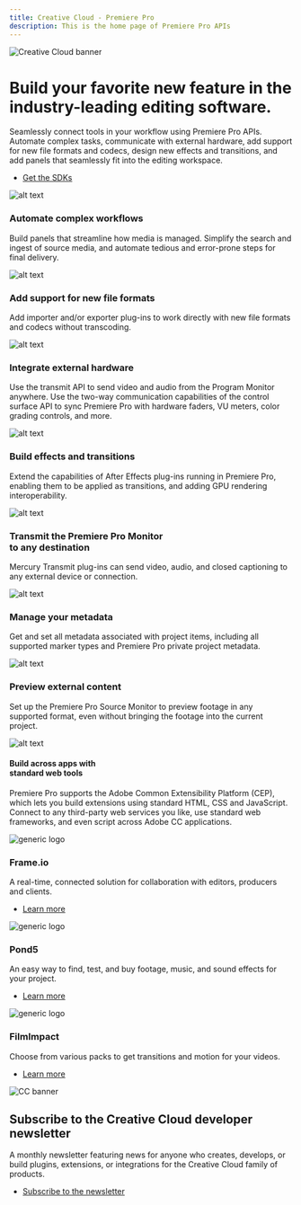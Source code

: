```yaml
---
title: Creative Cloud - Premiere Pro
description: This is the home page of Premiere Pro APIs 
---
```


<Hero slots="image, heading, text, buttons" variant="halfwidth" />

![Creative Cloud banner](images/cc-hero.png)

#  Build your favorite new feature in the industry-leading editing software.

Seamlessly connect tools in your workflow using Premiere Pro APIs. Automate complex tasks, communicate with external hardware, add support for new file formats and codecs, design new effects and transitions, and add panels that seamlessly fit into the editing workspace.

* [Get the SDKs](https://console.adobe.io/downloads/pr)



<TextBlock slots="image, heading, text" width="33%" theme="light" isCentered />

![alt text](images/premierpro-feature1-resized.old.png)

### Automate complex workflows

Build panels that streamline how media is managed. Simplify the search and ingest of source media, and automate tedious and error-prone steps for final delivery.

<TextBlock slots="image, heading, text" width="33%" theme="light" isCentered />

![alt text](images/premierpro-feature2-resized.old.png)

### Add support for new file formats 

Add importer and/or exporter plug-ins to work directly with new file formats and codecs without transcoding.

<TextBlock slots="image, heading, text" width="33%" theme="light" isCentered />

![alt text](images/premierpro-feature3-resized.old.png)

### Integrate external hardware

Use the transmit API to send video and audio from the Program Monitor anywhere. Use the two-way communication capabilities of the control surface API to sync Premiere Pro with hardware faders, VU meters, color grading controls, and more.

<TextBlock slots="image, heading, text" width="33%" theme="dark" isCentered />

![alt text](images/S_IlluEffectsAndTransitions_96.svg)

### Build effects and transitions

Extend the capabilities of After Effects plug-ins running in Premiere Pro, enabling them to be applied as transitions, and adding GPU rendering interoperability.


<TextBlock slots="image, heading, text" width="33%" theme="dark" isCentered />

![alt text](images/S_IlluMercuryTransmit_96.svg)

### Transmit the Premiere Pro Monitor <br /> to any destination 

Mercury Transmit plug-ins can send video, audio, and closed captioning to any external device or connection.

<TextBlock slots="image, heading, text" width="33%" theme="dark" isCentered />

![alt text](images/S_IlluMetadata_96.svg)

### Manage your metadata 

Get and set all metadata associated with project items, including all supported marker types and Premiere Pro private project metadata.

<TextBlock slots="image, heading, text" width="50%" theme="light" isCentered />

![alt text](images/S_IlluPreview_96.svg)

### Preview external content 

Set up the Premiere Pro Source Monitor to preview footage in any supported format, even without bringing the footage into the current project.

<TextBlock slots="image, heading, text" width="50%" theme="light" isCentered />

![alt text](images/S_IlluCepPlugin_96.svg)

#### Build across apps with <br /> standard web tools 

Premiere Pro supports the Adobe Common Extensibility Platform (CEP), which lets you build extensions using standard HTML, CSS and JavaScript. Connect to any third-party web services you like, use standard web frameworks, and even script across Adobe CC applications.



<TextBlock slots="image, heading, text, links" width="33%" theme="dark" isCentered />

![generic logo](images/premierpro-extensions1-resized.jpg)

### Frame.io 

A real-time, connected solution for collaboration with editors, producers and clients.

* [Learn more](https://frame.io/premiere)




<TextBlock slots="image, heading, text, links" width="33%" theme="dark" isCentered />

![generic logo](images/premierpro-extensions2-resized.png)

### Pond5 

An easy way to find, test, and buy footage, music, and sound effects for your project.

* [Learn more](https://creative.adobe.com/addons/products/13587#.WTW5vDOZNE4)




<TextBlock slots="image, heading, text, links" width="33%" theme="dark" isCentered />

![generic logo](images/S_IlluExtensions_96.svg)

### FilmImpact 

Choose from various packs to get transitions and motion for your videos.

* [Learn more](https://www.filmimpact.net/plugins)


<SummaryBlock slots="image, heading, text, buttons" background="rgb(246, 16, 27)" />

![CC banner](images/cc-banner.png)

## Subscribe to the Creative Cloud developer newsletter 

A monthly newsletter featuring news for anyone who creates, develops, or build plugins, extensions, or integrations for the
Creative Cloud family of products.

* [Subscribe to the newsletter](https://www.adobe.com/subscription/ccdevnewsletter.html)